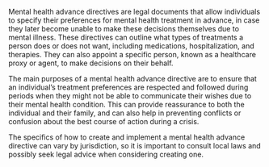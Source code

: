 Mental health advance directives are legal documents that allow individuals to specify their preferences for mental health treatment in advance, in case they later become unable to make these decisions themselves due to mental illness. These directives can outline what types of treatments a person does or does not want, including medications, hospitalization, and therapies. They can also appoint a specific person, known as a healthcare proxy or agent, to make decisions on their behalf.

The main purposes of a mental health advance directive are to ensure that an individual’s treatment preferences are respected and followed during periods when they might not be able to communicate their wishes due to their mental health condition. This can provide reassurance to both the individual and their family, and can also help in preventing conflicts or confusion about the best course of action during a crisis.

The specifics of how to create and implement a mental health advance directive can vary by jurisdiction, so it is important to consult local laws and possibly seek legal advice when considering creating one.




